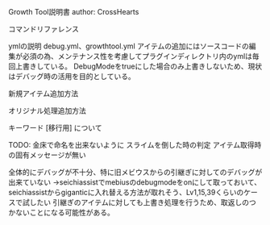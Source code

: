 Growth Tool説明書
author: CrossHearts




コマンドリファレンス




ymlの説明
debug.yml、growthtool.yml
アイテムの追加にはソースコードの編集が必須の為、メンテナンス性を考慮してプラグインディレクトリ内のymlは毎回上書きしている。
DebugModeをtrueにした場合のみ上書きしないため、現状はデバッグ時の活用を目的としている。





新規アイテム追加方法



オリジナル処理追加方法



キーワード [移行用] について



TODO:
金床で命名を出来ないように
スライムを倒した時の判定
アイテム取得時の固有メッセージが無い

全体的にデバッグが不十分、特に旧メビウスからの引継ぎに対してのデバッグが出来ていない
→seichiassistでmebiusのdebugmodeをonにして取っておいて、seichiassistからgiganticに入れ替える方法が取れそう、Lv1,15,39くらいのケースで試したい
引継ぎのアイテムに対しても上書き処理を行うため、取返しのつかないことになる可能性がある。

